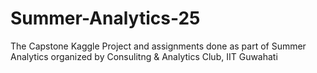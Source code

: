 # Summer-Analytics-25
The Capstone Kaggle Project and assignments done as part of Summer Analytics organized by Consulitng &amp; Analytics Club, IIT Guwahati
